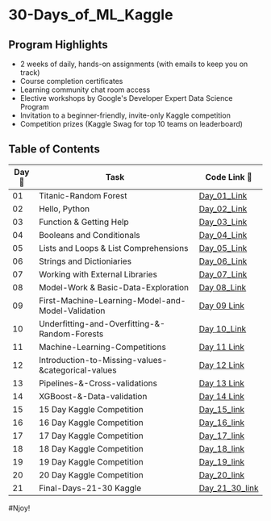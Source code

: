 # 30-Days_of_ML_Kaggle

## Program Highlights

* 2 weeks of daily, hands-on assignments (with emails to keep you on track)
* Course completion certificates
* Learning community chat room access
* Elective workshops by Google's Developer Expert Data Science Program
* Invitation to a beginner-friendly, invite-only Kaggle competition
* Competition prizes (Kaggle Swag for top 10 teams on leaderboard)

## Table of Contents

|Day📆 |Task |Code Link 🔗|
|------|-----|--------|
|01|Titanic-Random Forest|[Day_01_Link](https://github.com/Anuragtsl/30-Days_of_ML_Kaggle/tree/main/1-Day-Titanic-Random-Forest)|
|02|Hello, Python|[Day_02_Link](https://github.com/Anuragtsl/30-Days_of_ML_Kaggle/tree/main/2-Day-Hello-Python)|
|03|Function & Getting Help|[Day_03_Link](https://github.com/Anuragtsl/30-Days_of_ML_Kaggle/tree/main/3-Day-Functions-and-Getting-Help)|
|04|Booleans and Conditionals|[Day_04_Link](https://github.com/Anuragtsl/30-Days_of_ML_Kaggle/tree/main/4-Day-Booleans-and-Conditionals)|
|05|Lists and Loops & List Comprehensions|[Day_05_Link]()|
|06|Strings and Dictioniaries|[Day_06_Link]()|
|07|Working with External Libraries|[Day_07_Link]()|
|08|Model-Work & Basic-Data-Exploration|[Day 08_Link]()|
|09|First-Machine-Learning-Model-and-Model-Validation|[Day 09 Link]()|
|10|Underfitting-and-Overfitting-&-Random-Forests|[Day 10_Link]()|
|11|Machine-Learning-Competitions|[Day 11 Link]()|
|12|Introduction-to-Missing-values-&categorical-values|[Day 12 Link]()|
|13|Pipelines-&-Cross-validations|[Day 13 Link]()|
|14|XGBoost-&-Data-validation|[Day 14 Link]()|
|15|15 Day Kaggle Competition|[Day_15_link]()|
|16|16 Day Kaggle Competition|[Day_16_link]()|
|17|17 Day Kaggle Competition|[Day_17_link]()|
|18|18 Day Kaggle Competition|[Day_18_link]()|
|19|19 Day Kaggle Competition|[Day_19_link]()|
|20|20 Day Kaggle Competition|[Day_20_link]()|
|21|Final-Days-21-30 Kaggle|[Day_21_30_link]()|


#Njoy!
